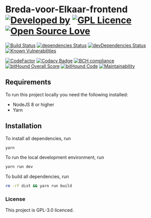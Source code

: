 # Breda-voor-Elkaar-frontend [![Developed by](https://img.shields.io/badge/Developed%20by-Bytecode.nl-green.svg)](https://bytecode.nl) [![GPL Licence](https://badges.frapsoft.com/os/gpl/gpl.svg?v=103)](https://opensource.org/licenses/GPL-3.0/) [![Open Source Love](https://badges.frapsoft.com/os/v1/open-source.svg?v=103)](https://github.com/ellerbrock/open-source-badges/)

[![Build Status](https://travis-ci.org/BytecodeBV/Breda-voor-Elkaar-frontend.svg?branch=master)](https://travis-ci.org/BytecodeBV/Breda-voor-Elkaar-frontend)
[![dependencies Status](https://david-dm.org/BytecodeBV/Breda-voor-Elkaar-frontend/status.svg)](https://david-dm.org/BytecodeBV/Breda-voor-Elkaar-frontend)
[![devDependencies Status](https://david-dm.org/BytecodeBV/Breda-voor-Elkaar-frontend/dev-status.svg)](https://david-dm.org/BytecodeBV/Breda-voor-Elkaar-frontend?type=dev)
[![Known Vulnerabilities](https://snyk.io/test/github/bytecodebv/breda-voor-elkaar-frontend/badge.svg?targetFile=package.json)](https://snyk.io/test/github/bytecodebv/breda-voor-elkaar-frontend?targetFile=package.json)

[![CodeFactor](https://www.codefactor.io/repository/github/bytecodebv/breda-voor-elkaar-frontend/badge)](https://www.codefactor.io/repository/github/bytecodebv/breda-voor-elkaar-frontend)
[![Codacy Badge](https://api.codacy.com/project/badge/Grade/1debd6c39ffd4215a8a5ec02f51cc444)](https://www.codacy.com/app/lucianonooijen/Breda-voor-Elkaar-frontend?utm_source=github.com&amp;utm_medium=referral&amp;utm_content=BytecodeBV/Breda-voor-Elkaar-frontend&amp;utm_campaign=Badge_Grade)
[![BCH compliance](https://bettercodehub.com/edge/badge/BytecodeBV/Breda-voor-Elkaar-frontend?branch=master)](https://bettercodehub.com/)
[![bitHound Overall Score](https://www.bithound.io/github/BytecodeBV/Breda-voor-Elkaar-frontend/badges/score.svg)](https://www.bithound.io/github/BytecodeBV/Breda-voor-Elkaar-frontend)
[![bitHound Code](https://www.bithound.io/github/BytecodeBV/Breda-voor-Elkaar-frontend/badges/code.svg)](https://www.bithound.io/github/BytecodeBV/Breda-voor-Elkaar-frontend)
[![Maintainability](https://api.codeclimate.com/v1/badges/92653172e74b73d247e1/maintainability)](https://codeclimate.com/github/BytecodeBV/Breda-voor-Elkaar-frontend/maintainability)


## Requirements

To run this project locally you need the following installed:

* NodeJS 8 or higher
* Yarn

## Installation

To install all dependencies, run

```sh
yarn
```

To run the local development environment, run

```sh
yarn run dev
```

To build all dependencies, run

```sh
rm -rf dist && yarn run build
```

### License

This project is GPL-3.0 licenced.
